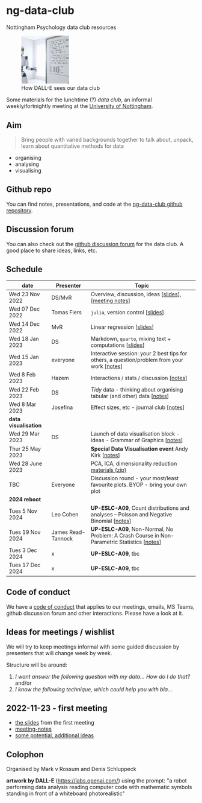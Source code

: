 # ng-data-club

Nottingham Psychology data club resources

<figure>

<img src="images/dall-e-image.png" width="30%"/>
<br>
<caption>How DALL-E sees our data club</caption>
</figure>

Some materials for the lunchtime (?) *data club*, an informal weekly/fortnightly meeting at the [University of Nottingham](https://www.nottingham.ac.uk/psychology/).

## Aim

>Bring people with varied backgrounds together to talk about, unpack, learn about quantitative methods for data

- organising
- analysing
- visualising

## Github repo

You can find notes, presentations, and code at the [ng-data-club github repository](https://github.com/schluppeck/ng-data-club).

## Discussion forum

You can also check out the [github discussion forum](https://github.com/schluppeck/ng-data-club/discussions) for the data club. A good place to share ideas, links, etc.

## Schedule

| date            | Presenter   | Topic                                                     |
| --------------- | ----------- | --------------------------------------------------------- |
| Wed 23 Nov 2022 | DS/MvR      | Overview, discussion, ideas [[slides][first-slides]], [[meeting notes][meeting-notes]]      |
| Wed 07 Dec 2022 | Tomas Fiers | `julia`, version control [[slides][julia-slides]]         |
| Wed 14 Dec 2022 | MvR         | Linear regression  [[slides][regression-slides]]               |
| Wed 18 Jan 2023 | DS          | Markdown, `quarto`, mixing text  + computations  [[slides][md-slides]]  |
| Wed 15 Jan 2023 | everyone    | Interactive session: your 2 best tips for others, a question/problem from your work [[notes][interactive-notes]]  |
| Wed 8 Feb 2023 | Hazem    | Interactions / stats / discussion [[notes][ht-notes]]  |
| Wed 22 Feb 2023 | DS      | *Tidy* data - thinking about organising tabular (and other) data [[notes][tidy-data-notes]] |
| Wed 8 Mar 2023 | Josefina    | Effect sizes, etc - journal club [[notes][jw-notes]] |
| **data visualisation** | | |
| Wed 29 Mar 2023  | DS  | Launch of data visualisation block - ideas - Grammar of Graphics [[notes][datavis-notes]] |
| Thur 25 May 2023  |  | **Special Data Visualisation event** Andy Kirk [[notes][visualisingdata-notes]] |
| Wed 28 June 2023  | | PCA, ICA, dimensionality reduction [materials (zip)][pca-materials]|
| TBC  | Everyone | Discussion round - your most/least favourite plots. BYOP - bring your own plot |
| **2024 reboot** | | |
| Tues 5 Nov 2024  | Leo Cohen | **UP-ESLC-A09**, Count distributions and analyses – Poisson and Negative Binomial [[notes][stats-with-counts]]|
| Tues 19 Nov 2024  | James Read-Tannock | **UP-ESLC-A09**, Non-Normal, No Problem: A Crash Course in Non-Parametric Statistics [[notes][non-normal-stats]] |
| Tues 3 Dec 2024  | x | **UP-ESLC-A09**, tbc |
| Tues 17 Dec 2024  | x | **UP-ESLC-A09**, tbc |

[meeting-notes]: ./2022-11-23-meeting-notes.md
[first-slides]: ./2022-11-23-first-meeting.html
[julia-slides]: https://raw.githubusercontent.com/schluppeck/ng-data-club/main/presentations/2022-12-07-Julia-for-research.pdf
[regression-slides]: ./presentations/2022-12-14-linear-regression.html
[md-slides]: ./presentations/2023-01-04-documents-and-code/
[interactive-notes]: ./presentations/2023-01-25-meeting-notes.md
[ht-notes]: ./presentations/2023-02-08-meeting-notes.md
[tidy-data-notes]: ./presentations/2023-02-22-tidy-data/2023-02-22-tidy-data.html
[jw-notes]: ./presentations/2023-03-08-meeting-notes.html
[datavis-notes]: ./presentations/2023-03-29-meeting-notes.md
[visualisingdata-notes]: ./presentations/2023-05-25-visualising-data-workshop/2023-05-25-workshop-notes.md
[pca-materials]: ./presentations/PCA_20230628.zip

[stats-with-counts]: ./presentations/2024-11-05-ordinal+count-data.md
[non-normal-stats]: ./presentations/2024-11-19-non-normal-stats.md
[ml-beginnings]: ./presentations/2024-xx-xx-ml-beginnings.md


## Code of conduct

We have a [code of conduct](./CODE-OF-CONDUCT.md) that applies to our meetings, emails, MS Teams, github discussion forum and other interactions. Please have a look at it.

## Ideas for meetings / wishlist

We will try to keep meetings informal with some guided discussion by presenters that will change week by week.

Structure will be around:

1. *I want answer the following question with my data... How do I do that?* and/or
2. *I know the following technique, which could help you with bla...*

## 2022-11-23 - first meeting

- [the slides](./2022-11-23-first-meeting.html) from the first meeting
- [meeting-notes](./2022-11-23-meeting-notes.md)
- [some potential, additional ideas](./wishlist.md)

## Colophon

Organised by Mark v Rossum and Denis Schluppeck

**artwork by DALL-E** (https://labs.openai.com/) using the prompt: "a robot performing data analysis reading computer code with mathematic symbols standing in front of a whiteboard photorealistic"
